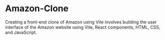 # Amazon-Clone
Creating a front-end clone of Amazon using Vite involves building the user interface of the Amazon website using Vite, React components, HTML, CSS, and JavaScript.
